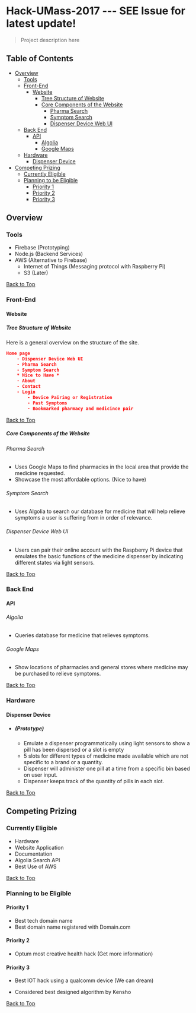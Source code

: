 # Hack-UMass-2017 --- SEE Issue for latest update!

> Project description here

## Table of Contents

- [Overview](#overview)
  - [Tools](#tools)
  - [Front-End](#front-end)
    - [Website](#website)
      - [Tree Structure of Website](#tree-structure-of-website)
      - [Core Components of the Website](#core-components-of-the-website)
        - [Pharma Search](#pharma-search)
        - [Symptom Search](#symptom-search)
        - [Dispenser Device Web UI](#dispenser-device-web-ui)
  - [Back End](#back-end)
    - [API](#api)
        - [Algolia](#algolia)
        - [Google Maps](#google-maps)
  - [Hardware](#hardware)
    - [Dispenser Device](#dispenser-device)
- [Competing Prizing](#competing-prizing)
  - [Currently Eligible](#currently-eligible)
  - [Planning to be Eligible](#planning-to-be-eligible)
    - [Priority 1](#priority-1)
    - [Priority 2](#priority-2)
    - [Priority 3](#priority-3)

## Overview

### Tools

- Firebase (Prototyping)
- Node.js (Backend Services)
- AWS (Alternative to Firebase)
  - Internet of Things (Messaging protocol with Raspberry Pi)
  - S3 (Later)

[Back to Top](#table-of-contents)

### Front-End

#### Website

##### Tree Structure of Website

Here is a general overview on the structure of the site.

```json
Home page
	- Dispenser Device Web UI
	- Pharma Search
	- Symptom Search
	* Nice to Have *
	- About 
	- Contact
	- Login
		- Device Pairing or Registration
		- Past Symptoms
		- Bookmarked pharmacy and medicince pair
```

[Back to Top](#table-of-contents)

##### Core Components of the Website

###### Pharma Search

- Uses Google Maps to find pharmacies in the local area that provide the medicine requested.
- Showcase the most affordable options. (Nice to have)

###### Symptom Search

- Uses Algolia to search our database for medicine that will help relieve symptoms a user is suffering from in order of relevance.

###### Dispenser Device Web UI

- Users can pair their online account with the Raspberry Pi device that emulates the basic functions of the medicine dispenser by indicating different states via light sensors.

[Back to Top](#table-of-contents)

### Back End

#### API

###### Algolia

- Queries database for medicine that relieves symptoms.

###### Google Maps

- Show locations of pharmacies and general stores where medicine may be purchased to relieve symptoms.

[Back to Top](#table-of-contents)

### Hardware

#### Dispenser Device

- ##### (Prototype)

  - Emulate a dispenser programmatically using light sensors to show a pill has been dispersed or a slot is empty
  - 5 slots for different types of medicine made available which are not specific to a brand or a quantity.
  - Dispenser will administer one pill at a time from a specific bin based on user input.
  - Dispenser keeps track of the quantity of pills in each slot.

[Back to Top](#table-of-contents)

## Competing Prizing

### Currently Eligible

- Hardware
- Website Application
- Documentation
- Algolia Search API
- Best Use of AWS

[Back to Top](#table-of-contents)

### Planning to be Eligible

#### Priority 1

- Best tech domain name
- Best domain name registered with Domain.com

#### Priority 2

- Optum most creative health hack (Get more information)

#### Priority 3

- Best IOT hack using a qualcomm device (We can dream)

- Considered best designed algorithm by Kensho

[Back to Top](#table-of-contents)

